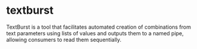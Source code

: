# textburst
TextBurst is a  tool that facilitates automated creation of combinations from text parameters using lists of values and outputs them to a named pipe, allowing consumers to read them sequentially.

